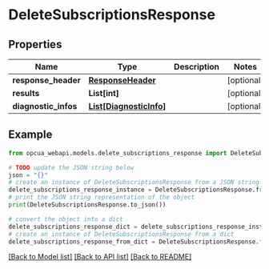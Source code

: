 # DeleteSubscriptionsResponse


## Properties

Name | Type | Description | Notes
------------ | ------------- | ------------- | -------------
**response_header** | [**ResponseHeader**](ResponseHeader.md) |  | [optional] 
**results** | **List[int]** |  | [optional] 
**diagnostic_infos** | [**List[DiagnosticInfo]**](DiagnosticInfo.md) |  | [optional] 

## Example

```python
from opcua_webapi.models.delete_subscriptions_response import DeleteSubscriptionsResponse

# TODO update the JSON string below
json = "{}"
# create an instance of DeleteSubscriptionsResponse from a JSON string
delete_subscriptions_response_instance = DeleteSubscriptionsResponse.from_json(json)
# print the JSON string representation of the object
print(DeleteSubscriptionsResponse.to_json())

# convert the object into a dict
delete_subscriptions_response_dict = delete_subscriptions_response_instance.to_dict()
# create an instance of DeleteSubscriptionsResponse from a dict
delete_subscriptions_response_from_dict = DeleteSubscriptionsResponse.from_dict(delete_subscriptions_response_dict)
```
[[Back to Model list]](../README.md#documentation-for-models) [[Back to API list]](../README.md#documentation-for-api-endpoints) [[Back to README]](../README.md)


